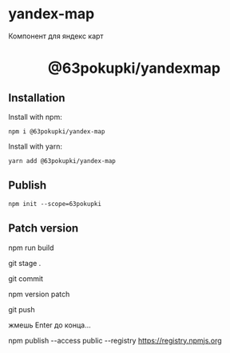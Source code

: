 # yandex-map
Компонент для яндекс карт
# <div align="center">@63pokupki/yandexmap<div>

## Installation
Install with npm:
```
npm i @63pokupki/yandex-map
```
Install with yarn:
```
yarn add @63pokupki/yandex-map
```

## Publish
```
npm init --scope=63pokupki
```

## Patch version

npm run build

git stage .

git commit

npm version patch

git push

жмешь Enter до конца...

npm publish --access public --registry https://registry.npmjs.org